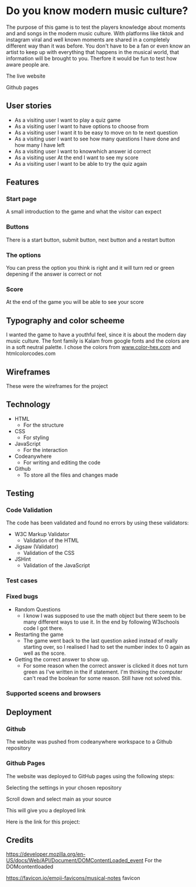 # Do you know modern music culture?

The purpose of this game is to test the players knowledge about moments and and songs in the modern music culture. With platforms like tiktok and instagram viral and well known moments are shared in a completely different way than it was before. You don't have to be a fan or even know an artist to keep up with everything that happens in the musical world, that information will be brought to you. Therfore it would be fun to test how aware people are.

<!-- Add am i responsive-->

The live website

Github pages

## User stories

* As a visiting user I want to play a quiz game
* As a visiting user I want to have options to choose from
* As a visiting user I want it to be easy to move on to te next question
* As a visiting user I want to see how many questions I have done and how many I have left
* As a visiting user I want to knowwhich answer id correct
* As a visiting user At the end I want to see my score
* As a visiting user I want to be able to try the quiz again

## Features

### Start page

A small introduction to the game and what the visitor can expect
<!--Pic-->

### Buttons

There is a start button, submit button, next button and a restart button 
<!--Pic-->

### The options

You can press the option you think is right and it will turn red or green depening if the answer is correct or not
<!--Pic-->

### Score

At the end of the game you will be able to see your score
<!--Pic-->

## Typography and color scheeme

I wanted the game to have a youthful feel, since it is about the modern day music culture. The font family is Kalam from google fonts <!--link--> and the colors are in a soft neutral palette. I chose the colors from www.color-hex.com and htmlcolorcodes.com <!--Add links-->

## Wireframes

These were the wireframes for the project
<!--add screenshot-->

## Technology

* HTML
  * For  the structure
* CSS
  * For styling
* JavaScript
  * For the interaction
* Codeanywhere
  * For writing and editing the code
* Github
  * To store all the files and changes made

## Testing

### Code Validation

The code has been validated and found no errors by using these validators:

* W3C Markup Validator
  * Validation of the HTML
* Jigsaw (Validator)
  * Validation of the CSS
* JSHint
  * Validation of the JavaScript

### Test cases

### Fixed bugs

* Random Questions
  * I know I was supposed to use the math object but there seem to be many different ways to use it. In the end by following W3schools code I got there.
* Restarting the game
  * The game went back to the last question asked instead of really starting over, so I realised I had to set the number index to 0 again as well as the score.
* Getting the correct answer to show up. 
  * For some reason when the correct answer is clicked it does not turn green as I've written in the if statement. I'm thinking the computer can't read the boolean for some reason. Still have not solved this.

### Supported sceens and browsers

## Deployment

### Github

The website was pushed from codeanywhere workspace to a Github repository

### Github Pages

The website was deployed to GitHub pages using the following steps:

Selecting the settings in your chosen repository

Scroll down and select main as your source

This will give you a deployed link

Here is the link for this project: 

## Credits

<https://developer.mozilla.org/en-US/docs/Web/API/Document/DOMContentLoaded_event>
For the DOMcontentloaded

https://favicon.io/emoji-favicons/musical-notes
favicon